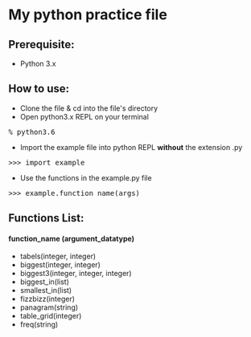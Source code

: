# My python practice file

## Prerequisite:
* Python 3.x 

## How to use:
* Clone the file & cd into the file's directory 
* Open python3.x REPL on your terminal
<pre>% python3.6</pre>
* Import the example file into python REPL **without** the extension .py
<pre>>>> import example</pre>
* Use the functions in the example.py file
<pre>>>> example.function_name(args)</pre>

## Functions List:
#### function_name (argument_datatype)
* tabels(integer, integer)
* biggest(integer, integer)
* biggest3(integer, integer, integer)
* biggest_in(list)
* smallest_in(list)
* fizzbizz(integer)
* panagram(string)
* table_grid(integer)
* freq(string)